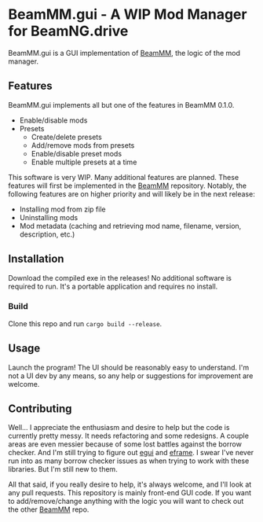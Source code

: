 # BeamMM.gui - A WIP Mod Manager for BeamNG.drive

BeamMM.gui is a GUI implementation of [BeamMM](https://github.com/trevin-j/BeamMM), the logic of the mod manager.

## Features

BeamMM.gui implements all but one of the features in BeamMM 0.1.0. 

- Enable/disable mods
- Presets
  - Create/delete presets
  - Add/remove mods from presets
  - Enable/disable preset mods
  - Enable multiple presets at a time

This software is very WIP. Many additional features are planned. These features will first be implemented in the [BeamMM](https://github.com/trevin-j/BeamMM) repository. Notably, the following features are on higher priority and will likely be in the next release:

- Installing mod from zip file
- Uninstalling mods
- Mod metadata (caching and retrieving mod name, filename, version, description, etc.)

## Installation

Download the compiled exe in the releases! No additional software is required to run. It's a portable application and requires no install.

### Build

Clone this repo and run `cargo build --release`.

## Usage

Launch the program! The UI should be reasonably easy to understand. I'm not a UI dev by any means, so any help or suggestions for improvement are welcome.

## Contributing

Well... I appreciate the enthusiasm and desire to help but the code is currently pretty messy. It needs refactoring and some redesigns. A couple areas are even messier because of some lost battles against the borrow checker. And I'm still trying to figure out [egui](https://github.com/emilk/egui) and [eframe](https://github.com/emilk/egui/tree/master/crates/eframe). I swear I've never run into as many borrow checker issues as when trying to work with these libraries. But I'm still new to them.

All that said, if you really desire to help, it's always welcome, and I'll look at any pull requests. This repository is mainly front-end GUI code. If you want to add/remove/change anything with the logic you will want to check out the other [BeamMM](https://github.com/trevin-j/BeamMM) repo.
